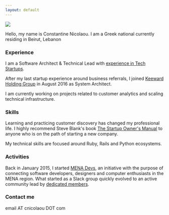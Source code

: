 ```yaml
---
layout: default
---
```


![](/assets/css/cnicolaou_portrait.jpg)

Hello, my name is Constantine Nicolaou. I am a Greek national currently residing in Beirut, Lebanon

### Experience

I am a Software Architect & Technical Lead with [experience in Tech Startups](http://cnicolaou.github.io/resume/).

After my last startup experience around business referrals, I joined [Keeward Holding Group](http://keeward.com/the-teams/) in August 2016 as System Architect.

I am currently working on projects related to customer analytics and scaling technical infrastructure.

### Skills

Learning and practicing customer discovery has changed my professional life. I highly recommend Steve Blank's book [The Startup Owner's Manual](https://www.amazon.com/Startup-Owners-Manual-Step-Step/dp/0984999302) to anyone who is on the path of starting a new company.

My technical skills are focused around Ruby, Rails and Python ecosystems.

### Activities

Back in January 2015, I started [MENA Devs](http://menadevs.com), an initiative with the purpose of connecting software developers, designers and computer enthusiasts in the MENA region.
What started as a Slack group quickly evolved to an active community lead by [dedicated members](https://github.com/mena-devs).

### Contact me

email AT cnicolaou DOT com

